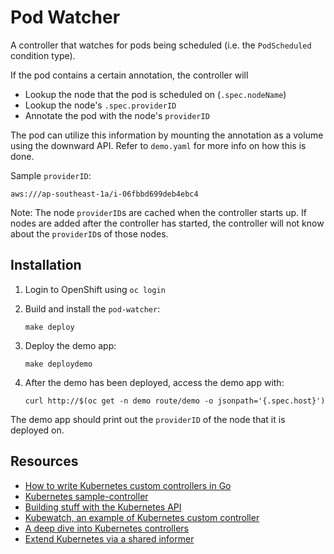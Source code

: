 # Pod Watcher

A controller that watches for pods being scheduled (i.e. the `PodScheduled` condition type).

If the pod contains a certain annotation, the controller will

* Lookup the node that the pod is scheduled on (`.spec.nodeName`)
* Lookup the node's `.spec.providerID`
* Annotate the pod with the node's `providerID`

The pod can utilize this information by mounting the annotation as a volume using the downward API. Refer to `demo.yaml` for more info on how this is done.

Sample `providerID`:

```
aws:///ap-southeast-1a/i-06fbbd699deb4ebc4
```

Note: The node `providerID`s are cached when the controller starts up. If nodes are added after the controller has started, the controller will not know about the `providerID`s of those nodes.

## Installation

1. Login to OpenShift using `oc login`

1. Build and install the `pod-watcher`:

	```
	make deploy
	```

1. Deploy the demo app:

	```
	make deploydemo
	```

1. After the demo has been deployed, access the demo app with:

	```
	curl http://$(oc get -n demo route/demo -o jsonpath='{.spec.host}')
	```

The demo app should print out the `providerID` of the node that it is deployed on.


## Resources

* [How to write Kubernetes custom controllers in Go](https://medium.com/speechmatics/how-to-write-kubernetes-custom-controllers-in-go-8014c4a04235)
* [Kubernetes sample-controller](https://github.com/kubernetes/sample-controller)
* [Building stuff with the Kubernetes API](https://medium.com/programming-kubernetes/building-stuff-with-the-kubernetes-api-part-4-using-go-b1d0e3c1c899)
* [Kubewatch, an example of Kubernetes custom controller](https://engineering.bitnami.com/articles/kubewatch-an-example-of-kubernetes-custom-controller.html)
* [A deep dive into Kubernetes controllers](https://engineering.bitnami.com/articles/a-deep-dive-into-kubernetes-controllers.html)
* [Extend Kubernetes via a shared informer](https://www.cncf.io/blog/2019/10/15/extend-kubernetes-via-a-shared-informer/)
